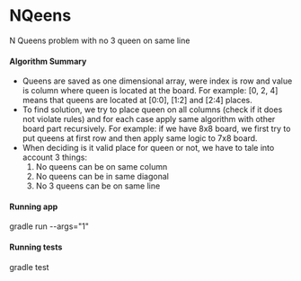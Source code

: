 # NQeens
N Queens problem with no 3 queen on same line

#### Algorithm Summary
* Queens are saved as one dimensional array, were index is row and value is column where queen is located at the board. For example: [0, 2, 4] means that queens are located at [0:0], [1:2] and [2:4] places. 
* To find solution, we try to place queen on all columns (check if it does not violate rules) and for each case apply same algorithm with other board part recursively. For example: if we have 8x8 board, we first try to put queens at first row and then apply same logic to 7x8 board.
* When deciding is it valid place for queen or not, we have to tale into account 3 things:
  1) No queens can be on same column
  2) No queens can be in same diagonal
  3) No 3 queens can be on same line  


#### Running app
gradle run --args="1"

#### Running tests
gradle test